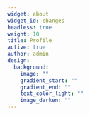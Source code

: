 ```yaml
---
widget: about
widget_id: changes
headless: true
weight: 10
title: Profile
active: true
author: admin
design:
  background:
    image: ""
    gradient_start: ""
    gradient_end: ""
    text_color_light: ""
    image_darken: ""
---
```

